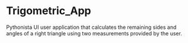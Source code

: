 # Trigometric_App
Pythonista UI user application that calculates the remaining sides and angles of a right triangle using two measurements provided by the user. 
